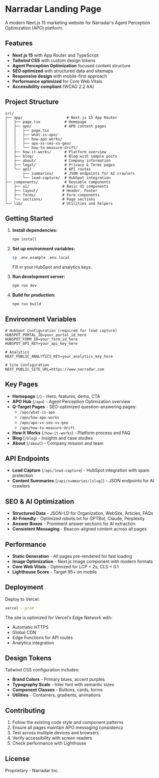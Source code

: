 # Narradar Landing Page

A modern Next.js 15 marketing website for Narradar's Agent Perception Optimization (APO) platform.

## Features

- **Next.js 15** with App Router and TypeScript
- **Tailwind CSS** with custom design tokens
- **Agent Perception Optimization** focused content structure
- **SEO optimized** with structured data and sitemaps
- **Responsive design** with mobile-first approach
- **Performance optimized** for Core Web Vitals
- **Accessibility compliant** (WCAG 2.2 AA)

## Project Structure

```
src/
├── app/                    # Next.js 15 App Router
│   ├── page.tsx           # Homepage
│   ├── apo/               # APO content pages
│   │   ├── page.tsx
│   │   ├── what-is-apo/
│   │   ├── how-apo-works/
│   │   ├── apo-vs-seo-vs-geo/
│   │   └── how-to-measure-drift/
│   ├── how-it-works/      # Platform overview
│   ├── blog/              # Blog with sample posts
│   ├── about/             # Company information
│   ├── legal/             # Privacy & Terms pages
│   └── api/               # API routes
│       ├── summaries/     # JSON endpoints for AI crawlers
│       └── lead-capture/  # HubSpot integration
├── components/            # Reusable components
│   ├── ui/               # Basic UI components
│   ├── layout/           # Header, Footer
│   ├── forms/            # Form components
│   └── sections/         # Page sections
└── lib/                  # Utilities and helpers
```

## Getting Started

1. **Install dependencies:**
   ```bash
   npm install
   ```

2. **Set up environment variables:**
   ```bash
   cp .env.example .env.local
   ```
   Fill in your HubSpot and analytics keys.

3. **Run development server:**
   ```bash
   npm run dev
   ```

4. **Build for production:**
   ```bash
   npm run build
   ```

## Environment Variables

```env
# HubSpot Configuration (required for lead capture)
HUBSPOT_PORTAL_ID=your_portal_id_here
HUBSPOT_FORM_ID=your_form_id_here
HUBSPOT_API_KEY=your_api_key_here

# Analytics
NEXT_PUBLIC_ANALYTICS_KEY=your_analytics_key_here

# Site Configuration
NEXT_PUBLIC_SITE_URL=https://www.narradar.com
```

## Key Pages

- **Homepage** (`/`) - Hero, features, demo, CTA
- **APO Hub** (`/apo`) - Agent Perception Optimization overview
- **Q-Target Pages** - SEO-optimized question-answering pages:
  - `/apo/what-is-apo`
  - `/apo/how-apo-works`
  - `/apo/apo-vs-seo-vs-geo`
  - `/apo/how-to-measure-drift`
- **How It Works** (`/how-it-works`) - Platform process and FAQ
- **Blog** (`/blog`) - Insights and case studies
- **About** (`/about`) - Company mission and team

## API Endpoints

- **Lead Capture** (`/api/lead-capture`) - HubSpot integration with spam protection
- **Content Summaries** (`/api/summaries/[slug]`) - JSON endpoints for AI crawlers

## SEO & AI Optimization

- **Structured Data** - JSON-LD for Organization, WebSite, Articles, FAQs
- **AI-Friendly** - Optimized robots.txt for GPTBot, Claude, Perplexity
- **Answer Boxes** - Prominent answer sections for AI extraction
- **Consistent Messaging** - Beacon-aligned content across all pages

## Performance

- **Static Generation** - All pages pre-rendered for fast loading
- **Image Optimization** - Next.js Image component with modern formats
- **Core Web Vitals** - Optimized for LCP < 2s, CLS < 0.1
- **Lighthouse Score** - Target 95+ on mobile

## Deployment

Deploy to Vercel:

```bash
vercel --prod
```

The site is optimized for Vercel's Edge Network with:
- Automatic HTTPS
- Global CDN
- Edge Functions for API routes
- Analytics integration

## Design Tokens

Tailwind CSS configuration includes:
- **Brand Colors** - Primary blues, accent purples
- **Typography Scale** - Inter font with semantic sizes
- **Component Classes** - Buttons, cards, forms
- **Utilities** - Containers, gradients, animations

## Contributing

1. Follow the existing code style and component patterns
2. Ensure all pages maintain APO messaging consistency
3. Test across multiple devices and browsers
4. Verify accessibility with screen readers
5. Check performance with Lighthouse

## License

Proprietary - Narradar Inc.
